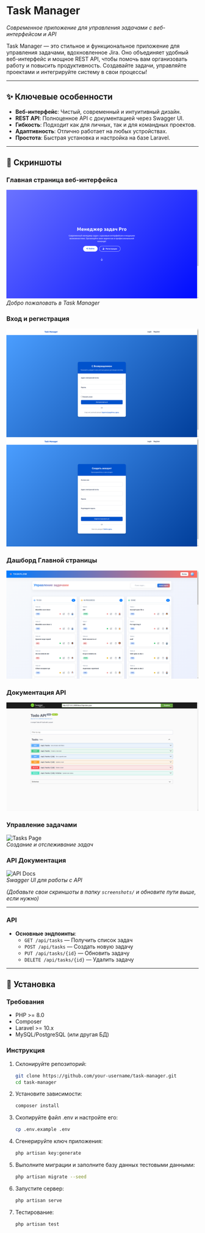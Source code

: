 # Task Manager

*Современное приложение для управления задачами с веб-интерфейсом и API*

Task Manager — это стильное и функциональное приложение для управления задачами, вдохновленное Jira. Оно объединяет удобный веб-интерфейс и мощное REST API, чтобы помочь вам организовать работу и повысить продуктивность. Создавайте задачи, управляйте проектами и интегрируйте систему в свои процессы!

---

## ✨ Ключевые особенности

- **Веб-интерфейс**: Чистый, современный и интуитивный дизайн.
- **REST API**: Полноценное API с документацией через Swagger UI.
- **Гибкость**: Подходит как для личных, так и для командных проектов.
- **Адаптивность**: Отлично работает на любых устройствах.
- **Простота**: Быстрая установка и настройка на базе Laravel.

---

## 📸 Скриншоты

### Главная страница веб-интерфейса
![Web Interface](./screenshots/home_page.png)  
*Добро пожаловать в Task Manager*

### Вход и регистрация
![Login Page](./screenshots/login_page.png)
![Login Page](./screenshots/register_page.png)

### Дашборд Главной страницы
![Dashboard](./screenshots/dashboard.png)

### Документация API
![API Documentation](./screenshots/doc_api.png)

### Управление задачами
![Tasks Page](./screenshots/tasks-page.png)  
*Создание и отслеживание задач*

### API Документация
![API Docs](./screenshots/api-docs.png)  
*Swagger UI для работы с API*

*(Добавьте свои скриншоты в папку `screenshots/` и обновите пути выше, если нужно)*

---
### API
- **Основные эндпоинты**:
    - `GET /api/tasks` — Получить список задач
    - `POST /api/tasks` — Создать новую задачу
    - `PUT /api/tasks/{id}` — Обновить задачу
    - `DELETE /api/tasks/{id}` — Удалить задачу
---
## 🚀 Установка

### Требования
- PHP >= 8.0
- Composer
- Laravel >= 10.x
- MySQL/PostgreSQL (или другая БД)

### Инструкция
1. Склонируйте репозиторий:
   ```bash
   git clone https://github.com/your-username/task-manager.git
   cd task-manager
2. Установите зависимости:
   ```bash
   composer install
   ```
3. Скопируйте файл .env и настройте его:
   ```bash
   cp .env.example .env
   ```
4. Сгенерируйте ключ приложения:
   ```bash
   php artisan key:generate
   ```
5. Выполните миграции и заполните базу данных тестовыми данными:
   ```bash
   php artisan migrate --seed
   ```
6. Запустите сервер:
   ```bash
   php artisan serve
   ```
7. Тестирование:
   ```bash
   php artisan test
   ```
